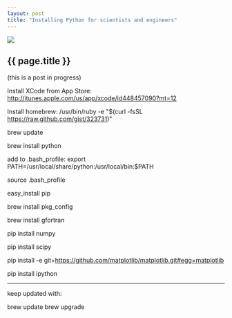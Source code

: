 ```yaml
---
layout: post
title: "Installing Python for scientists and engineers"
---
```


[![](../images/ocw.png)](http://github.com/wgrover/ocw)

{{ page.title }}
----------------

(this is a post in progress)

Install XCode from App Store:  http://itunes.apple.com/us/app/xcode/id448457090?mt=12

Install homebrew:  /usr/bin/ruby -e "$(curl -fsSL https://raw.github.com/gist/323731)"

brew update

brew install python

add to .bash_profile:
export PATH=/usr/local/share/python:/usr/local/bin:$PATH

source .bash_profile

easy_install pip

brew install pkg_config

brew install gfortran

pip install numpy

pip install scipy

pip install -e git+https://github.com/matplotlib/matplotlib.git#egg=matplotlib

pip install ipython

-----

keep updated with:

brew update
brew upgrade